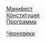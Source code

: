 [Манифест](https://github.com/chsnt/community/blob/master/Manifest.md)  
[Конституция](https://github.com/chsnt/community/blob/master/Constitution.md)  
[Программа](https://github.com/chsnt/community/blob/master/Program.md)  

[Черновики](https://github.com/chsnt/community/blob/master/Draft/)  
